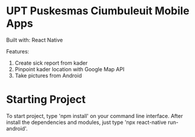 # UPT Puskesmas Ciumbuleuit Mobile Apps

Built with: React Native

Features:
1. Create sick report from kader
2. Pinpoint kader location with Google Map API
3. Take pictures from Android

# Starting Project

To start project, type 'npm install' on your command line interface.
After install the dependencies and modules, just type 'npx react-native run-android'.

